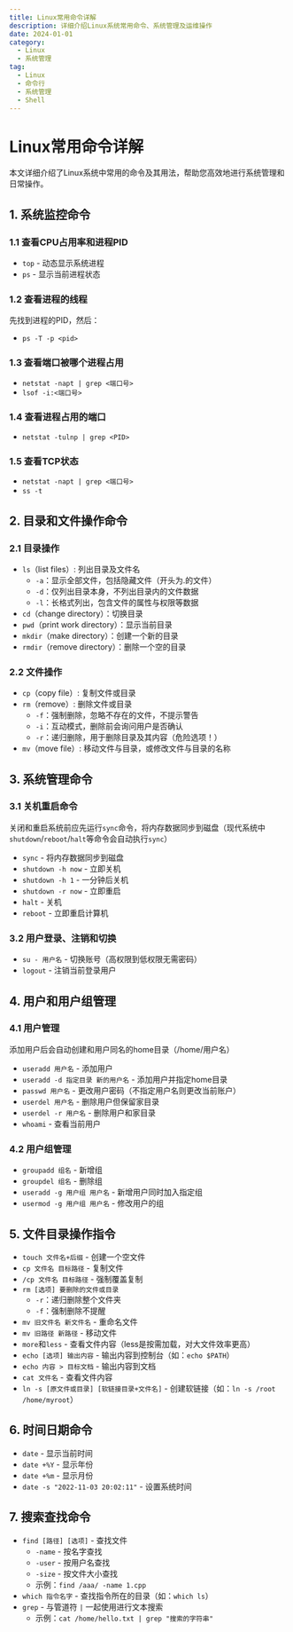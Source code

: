 ```yaml
---
title: Linux常用命令详解
description: 详细介绍Linux系统常用命令、系统管理及运维操作
date: 2024-01-01
category:
  - Linux
  - 系统管理
tag:
  - Linux
  - 命令行
  - 系统管理
  - Shell
---
```


# Linux常用命令详解

本文详细介绍了Linux系统中常用的命令及其用法，帮助您高效地进行系统管理和日常操作。

<!-- more -->

## 1. 系统监控命令

### 1.1 查看CPU占用率和进程PID

- `top` - 动态显示系统进程
- `ps` - 显示当前进程状态

### 1.2 查看进程的线程

先找到进程的PID，然后：

- `ps -T -p <pid>`

### 1.3 查看端口被哪个进程占用

- `netstat -napt | grep <端口号>`
- `lsof -i:<端口号>`

### 1.4 查看进程占用的端口

- `netstat -tulnp | grep <PID>`

### 1.5 查看TCP状态

- `netstat -napt | grep <端口号>`
- `ss -t`

## 2. 目录和文件操作命令

### 2.1 目录操作

- `ls`（list files）: 列出目录及文件名
  - `-a`：显示全部文件，包括隐藏文件（开头为.的文件）
  - `-d`：仅列出目录本身，不列出目录内的文件数据
  - `-l`：长格式列出，包含文件的属性与权限等数据
- `cd`（change directory）：切换目录
- `pwd`（print work directory）：显示当前目录
- `mkdir`（make directory）：创建一个新的目录
- `rmdir`（remove directory）：删除一个空的目录

### 2.2 文件操作

- `cp`（copy file）: 复制文件或目录
- `rm`（remove）: 删除文件或目录
  - `-f`：强制删除，忽略不存在的文件，不提示警告
  - `-i`：互动模式，删除前会询问用户是否确认
  - `-r`：递归删除，用于删除目录及其内容（危险选项！）
- `mv`（move file）: 移动文件与目录，或修改文件与目录的名称

## 3. 系统管理命令

### 3.1 关机重启命令

关闭和重启系统前应先运行`sync`命令，将内存数据同步到磁盘（现代系统中`shutdown`/`reboot`/`halt`等命令会自动执行`sync`）

- `sync` - 将内存数据同步到磁盘
- `shutdown -h now` - 立即关机
- `shutdown -h 1` - 一分钟后关机
- `shutdown -r now` - 立即重启
- `halt` - 关机
- `reboot` - 立即重启计算机

### 3.2 用户登录、注销和切换

- `su - 用户名` - 切换账号（高权限到低权限无需密码）
- `logout` - 注销当前登录用户

## 4. 用户和用户组管理

### 4.1 用户管理

添加用户后会自动创建和用户同名的home目录（/home/用户名）

- `useradd 用户名` - 添加用户
- `useradd -d 指定目录 新的用户名` - 添加用户并指定home目录
- `passwd 用户名` - 更改用户密码（不指定用户名则更改当前账户）
- `userdel 用户名` - 删除用户但保留家目录
- `userdel -r 用户名` - 删除用户和家目录
- `whoami` - 查看当前用户

### 4.2 用户组管理

- `groupadd 组名` - 新增组
- `groupdel 组名` - 删除组
- `useradd -g 用户组 用户名` - 新增用户同时加入指定组
- `usermod -g 用户组 用户名` - 修改用户的组

## 5. 文件目录操作指令

- `touch 文件名+后缀` - 创建一个空文件
- `cp 文件名 目标路径` - 复制文件
- `/cp 文件名 目标路径` - 强制覆盖复制
- `rm [选项] 要删除的文件或目录`
  - `-r`：递归删除整个文件夹
  - `-f`：强制删除不提醒
- `mv 旧文件名 新文件名` - 重命名文件
- `mv 旧路径 新路径` - 移动文件
- `more`和`less` - 查看文件内容（less是按需加载，对大文件效率更高）
- `echo [选项] 输出内容` - 输出内容到控制台（如：`echo $PATH`）
- `echo 内容 > 目标文档` - 输出内容到文档
- `cat 文件名` - 查看文件内容
- `ln -s [原文件或目录] [软链接目录+文件名]` - 创建软链接（如：`ln -s /root /home/myroot`）

## 6. 时间日期命令

- `date` - 显示当前时间
- `date +%Y` - 显示年份
- `date +%m` - 显示月份
- `date -s "2022-11-03 20:02:11"` - 设置系统时间

## 7. 搜索查找命令

- `find [路径] [选项]` - 查找文件
  - `-name` - 按名字查找
  - `-user` - 按用户名查找
  - `-size` - 按文件大小查找
  - 示例：`find /aaa/ -name 1.cpp`
- `which 指令名字` - 查找指令所在的目录（如：`which ls`）
- `grep` - 与管道符 `|` 一起使用进行文本搜索
  - 示例：`cat /home/hello.txt | grep "搜索的字符串"`


